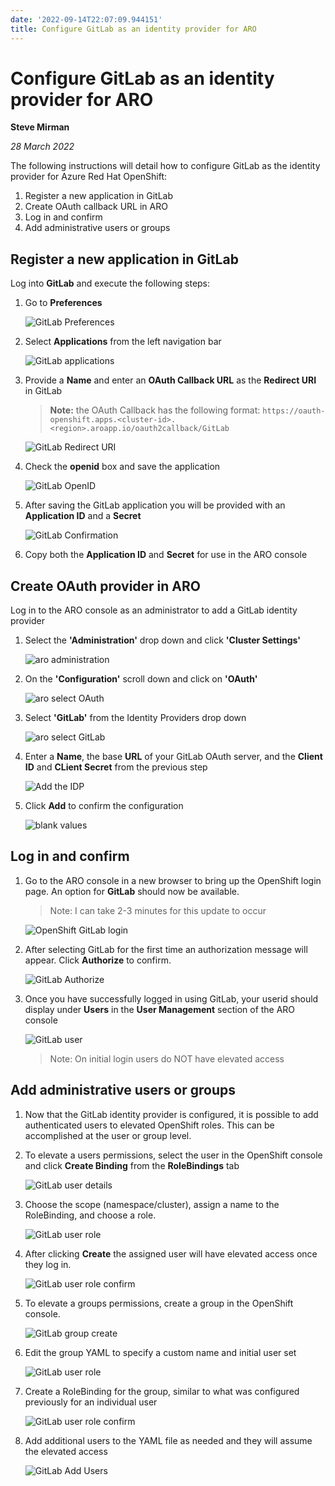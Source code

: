 ```yaml
---
date: '2022-09-14T22:07:09.944151'
title: Configure GitLab as an identity provider for ARO
---
```

# Configure GitLab as an identity provider for ARO #

**Steve Mirman**

*28 March 2022*

The following instructions will detail how to configure GitLab as the identity provider for Azure Red Hat OpenShift:

1. Register a new application in GitLab
1. Create OAuth callback URL in ARO
1. Log in and confirm
1. Add administrative users or groups

## Register a new application in GitLab ##

Log into **GitLab** and execute the following steps:

1. Go to **Preferences**

    ![GitLab Preferences](../gitlab/images/gitlab_preferences.png)

1. Select **Applications** from the left navigation bar

    ![GitLab applications](../gitlab/images/gitlab_apps.png)

1. Provide a **Name** and enter an **OAuth Callback URL** as the **Redirect URI** in GitLab

    > **Note:** the OAuth Callback has the following format:
        ```
        https://oauth-openshift.apps.<cluster-id>.<region>.aroapp.io/oauth2callback/GitLab
        ```

    ![GitLab Redirect URI](images/oauth-url.png)

1. Check the **openid** box and save the application

    ![GitLab OpenID](../gitlab/images/gitlab_openid.png)

1. After saving the GitLab application you will be provided with an **Application ID** and a **Secret**

    ![GitLab Confirmation](images/gitlab-saveapp.png)

1. Copy both the **Application ID** and **Secret** for use in the ARO console

## Create OAuth provider in ARO ##

Log in to the ARO console as an administrator to add a GitLab identity provider

1. Select the **'Administration'** drop down and click **'Cluster Settings'**

    ![aro administration](images/cluster-settings.png)

1. On the **'Configuration'** scroll down and click on **'OAuth'**

    ![aro select OAuth](images/oauth-select.png)

1. Select **'GitLab'** from the Identity Providers drop down

    ![aro select GitLab](images/idp-gitlab.png)

1. Enter a **Name**, the base **URL** of your GitLab OAuth server, and the **Client ID** and **CLient Secret** from the previous step

    ![Add the IDP](images/add-idp.png)

1. Click **Add** to confirm the configuration

    ![blank values](images/add-idp-complete.png)

## Log in and confirm ##

1. Go to the ARO console in a new browser to bring up the OpenShift login page. An option for **GitLab** should now be available.

    > Note: I can take 2-3 minutes for this update to occur

    ![OpenShift GitLab login](images/gitlab-login.png)

1. After selecting GitLab for the first time an authorization message will appear. Click **Authorize** to confirm.

    ![GitLab Authorize](images/gitlab-authorize.png)

1. Once you have successfully logged in using GitLab, your userid should display under **Users** in the **User Management** section of the ARO console

    ![GitLab user](images/gitlab-user.png)

    > Note: On initial login users do NOT have elevated access


## Add administrative users or groups ##

1. Now that the GitLab identity provider is configured, it is possible to add authenticated users to elevated OpenShift roles. This can be accomplished at the user or group level.

1. To elevate a users permissions, select the user in the OpenShift console and click **Create Binding** from the **RoleBindings** tab

    ![GitLab user details](images/user-details.png)

1. Choose the scope (namespace/cluster), assign a name to the RoleBinding, and choose a role.

    ![GitLab user role](images/user-role.png)

1. After clicking **Create** the assigned user will have elevated access once they log in.

    ![GitLab user role confirm](images/user-role-confirm.png)

1. To elevate a groups permissions, create a group in the OpenShift console.

    ![GitLab group create](images/group-create.png)

1. Edit the group YAML to specify a custom name and initial user set

    ![GitLab user role](images/group-set.png)

1. Create a RoleBinding for the group, similar to what was configured previously for an individual user

    ![GitLab user role confirm](images/group-rolebinding.png)

1. Add additional users to the YAML file as needed and they will assume the elevated access

    ![GitLab Add Users](images/group-add-users.png)